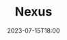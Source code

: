 ---
slug: nexus
title: Nexus
authors: [arteii]
keywords: [Windows Kernel Driver, Malware, Example Project]
date: 2023-07-15T18:00
draft: true
---